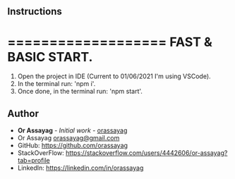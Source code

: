## Instructions

===================
FAST & BASIC START.
===================
1. Open the project in IDE (Current to 01/06/2021 I'm using VSCode).
2. In the terminal run: 'npm i'.
3. Once done, in the terminal run: 'npm start'.

## Author

* **Or Assayag** - *Initial work* - [orassayag](https://github.com/orassayag)
* Or Assayag <orassayag@gmail.com>
* GitHub: https://github.com/orassayag
* StackOverFlow: https://stackoverflow.com/users/4442606/or-assayag?tab=profile
* LinkedIn: https://linkedin.com/in/orassayag